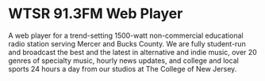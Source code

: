 # WTSR 91.3FM Web Player
A web player for a trend-setting 1500-watt non-commercial educational radio station serving Mercer and Bucks County. We are fully student-run and broadcast the best and the latest in alternative and indie music, over 20 genres of specialty music, hourly news updates, and college and local sports 24 hours a day from our studios at The College of New Jersey.
